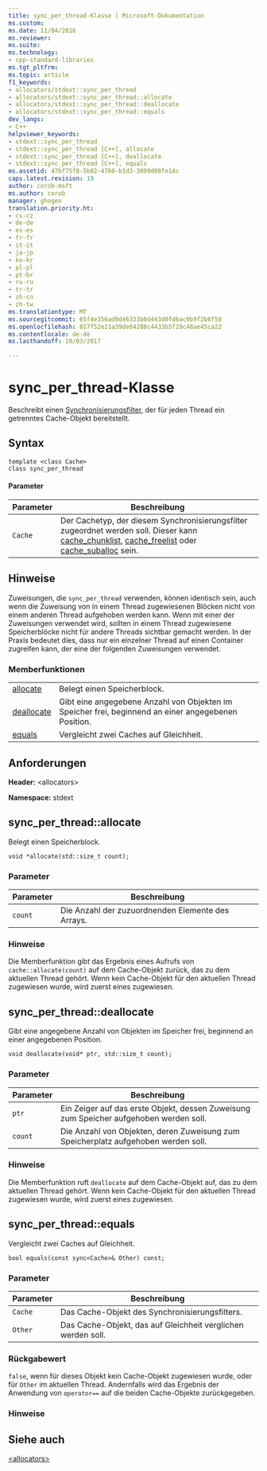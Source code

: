 ```yaml
---
title: sync_per_thread-Klasse | Microsoft-Dokumentation
ms.custom: 
ms.date: 11/04/2016
ms.reviewer: 
ms.suite: 
ms.technology:
- cpp-standard-libraries
ms.tgt_pltfrm: 
ms.topic: article
f1_keywords:
- allocators/stdext::sync_per_thread
- allocators/stdext::sync_per_thread::allocate
- allocators/stdext::sync_per_thread::deallocate
- allocators/stdext::sync_per_thread::equals
dev_langs:
- C++
helpviewer_keywords:
- stdext::sync_per_thread
- stdext::sync_per_thread [C++], allocate
- stdext::sync_per_thread [C++], deallocate
- stdext::sync_per_thread [C++], equals
ms.assetid: 47bf75f8-5b02-4760-b1d3-3099d08fe14c
caps.latest.revision: 19
author: corob-msft
ms.author: corob
manager: ghogen
translation.priority.ht:
- cs-cz
- de-de
- es-es
- fr-fr
- it-it
- ja-jp
- ko-kr
- pl-pl
- pt-br
- ru-ru
- tr-tr
- zh-cn
- zh-tw
ms.translationtype: MT
ms.sourcegitcommit: 65f4e356ad0d46333b0d443d0fd6ac0b9f2b6f58
ms.openlocfilehash: 817f52e11a39de64288c4433b5f29c48ae45ca22
ms.contentlocale: de-de
ms.lasthandoff: 10/03/2017

---
```

# <a name="syncperthread-class"></a>sync_per_thread-Klasse
Beschreibt einen [Synchronisierungsfilter](../standard-library/allocators-header.md), der für jeden Thread ein getrenntes Cache-Objekt bereitstellt.  
  
## <a name="syntax"></a>Syntax  
  
```
template <class Cache>  
class sync_per_thread
```  
  
#### <a name="parameters"></a>Parameter  
  
|Parameter|Beschreibung|  
|---------------|-----------------|  
|`Cache`|Der Cachetyp, der diesem Synchronisierungsfilter zugeordnet werden soll. Dieser kann [cache_chunklist](../standard-library/cache-chunklist-class.md), [cache_freelist](../standard-library/cache-freelist-class.md) oder [cache_suballoc](../standard-library/cache-suballoc-class.md) sein.|  
  
## <a name="remarks"></a>Hinweise  
 Zuweisungen, die `sync_per_thread` verwenden, können identisch sein, auch wenn die Zuweisung von in einem Thread zugewiesenen Blöcken nicht von einem anderen Thread aufgehoben werden kann. Wenn mit einer der Zuweisungen verwendet wird, sollten in einem Thread zugewiesene Speicherblöcke nicht für andere Threads sichtbar gemacht werden. In der Praxis bedeutet dies, dass nur ein einzelner Thread auf einen Container zugreifen kann, der eine der folgenden Zuweisungen verwendet.  
  
### <a name="member-functions"></a>Memberfunktionen  
  
|||  
|-|-|  
|[allocate](#allocate)|Belegt einen Speicherblock.|  
|[deallocate](#deallocate)|Gibt eine angegebene Anzahl von Objekten im Speicher frei, beginnend an einer angegebenen Position.|  
|[equals](#equals)|Vergleicht zwei Caches auf Gleichheit.|  
  
## <a name="requirements"></a>Anforderungen  
 **Header:** \<allocators>  
  
 **Namespace:** stdext  
  
##  <a name="allocate"></a> sync_per_thread::allocate  
 Belegt einen Speicherblock.  
  
```
void *allocate(std::size_t count);
```  
  
### <a name="parameters"></a>Parameter  
  
|Parameter|Beschreibung|  
|---------------|-----------------|  
|`count`|Die Anzahl der zuzuordnenden Elemente des Arrays.|  
  
### <a name="remarks"></a>Hinweise  
 Die Memberfunktion gibt das Ergebnis eines Aufrufs von `cache::allocate(count)` auf dem Cache-Objekt zurück, das zu dem aktuellen Thread gehört. Wenn kein Cache-Objekt für den aktuellen Thread zugewiesen wurde, wird zuerst eines zugewiesen.  
  
##  <a name="deallocate"></a> sync_per_thread::deallocate  
 Gibt eine angegebene Anzahl von Objekten im Speicher frei, beginnend an einer angegebenen Position.  
  
```
void deallocate(void* ptr, std::size_t count);
```  
  
### <a name="parameters"></a>Parameter  
  
|Parameter|Beschreibung|  
|---------------|-----------------|  
|`ptr`|Ein Zeiger auf das erste Objekt, dessen Zuweisung zum Speicher aufgehoben werden soll.|  
|`count`|Die Anzahl von Objekten, deren Zuweisung zum Speicherplatz aufgehoben werden soll.|  
  
### <a name="remarks"></a>Hinweise  
 Die Memberfunktion ruft `deallocate` auf dem Cache-Objekt auf, das zu dem aktuellen Thread gehört. Wenn kein Cache-Objekt für den aktuellen Thread zugewiesen wurde, wird zuerst eines zugewiesen.  
  
##  <a name="equals"></a> sync_per_thread::equals  
 Vergleicht zwei Caches auf Gleichheit.  
  
```
bool equals(const sync<Cache>& Other) const;
```  
  
### <a name="parameters"></a>Parameter  
  
|Parameter|Beschreibung|  
|---------------|-----------------|  
|`Cache`|Das Cache-Objekt des Synchronisierungsfilters.|  
|`Other`|Das Cache-Objekt, das auf Gleichheit verglichen werden soll.|  
  
### <a name="return-value"></a>Rückgabewert  
 `false`, wenn für dieses Objekt kein Cache-Objekt zugewiesen wurde, oder für `Other` im aktuellen Thread. Andernfalls wird das Ergebnis der Anwendung von `operator==` auf die beiden Cache-Objekte zurückgegeben.  
  
### <a name="remarks"></a>Hinweise  
  
## <a name="see-also"></a>Siehe auch  
 [\<allocators>](../standard-library/allocators-header.md)




